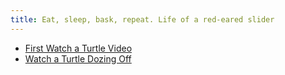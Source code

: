 ```yaml
---
title: Eat, sleep, bask, repeat. Life of a red-eared slider
---
```

- [First Watch a Turtle Video](/posts/first-watch-a-turtle-video.md)
- [Watch a Turtle Dozing Off](/posts/watch-a-turtle-dozing-off.md)